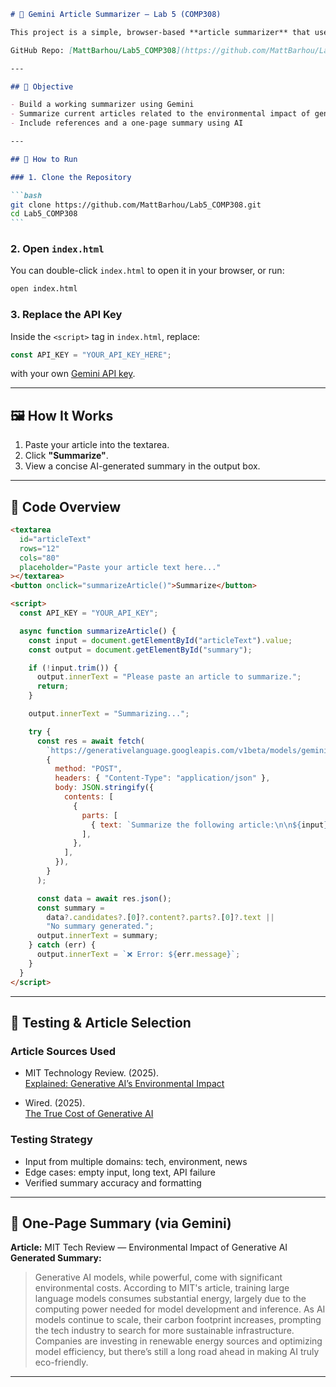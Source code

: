 ````markdown
# 🧠 Gemini Article Summarizer — Lab 5 (COMP308)

This project is a simple, browser-based **article summarizer** that uses the **Gemini 2.0 Flash API**. Built as part of Lab 5 for COMP308, it helps users summarize long-form articles using Google's generative AI technology.

GitHub Repo: [MattBarhou/Lab5_COMP308](https://github.com/MattBarhou/Lab5_COMP308)

---

## 📌 Objective

- Build a working summarizer using Gemini
- Summarize current articles related to the environmental impact of generative AI
- Include references and a one-page summary using AI

---

## 🔧 How to Run

### 1. Clone the Repository

```bash
git clone https://github.com/MattBarhou/Lab5_COMP308.git
cd Lab5_COMP308
```
````

### 2. Open `index.html`

You can double-click `index.html` to open it in your browser, or run:

```bash
open index.html
```

### 3. Replace the API Key

Inside the `<script>` tag in `index.html`, replace:

```js
const API_KEY = "YOUR_API_KEY_HERE";
```

with your own [Gemini API key](https://ai.google.dev/).

---

## 🖼️ How It Works

1. Paste your article into the textarea.
2. Click **"Summarize"**.
3. View a concise AI-generated summary in the output box.

---

## 📄 Code Overview

```html
<textarea
  id="articleText"
  rows="12"
  cols="80"
  placeholder="Paste your article text here..."
></textarea>
<button onclick="summarizeArticle()">Summarize</button>

<script>
  const API_KEY = "YOUR_API_KEY";

  async function summarizeArticle() {
    const input = document.getElementById("articleText").value;
    const output = document.getElementById("summary");

    if (!input.trim()) {
      output.innerText = "Please paste an article to summarize.";
      return;
    }

    output.innerText = "Summarizing...";

    try {
      const res = await fetch(
        `https://generativelanguage.googleapis.com/v1beta/models/gemini-2.0-flash:generateContent?key=${API_KEY}`,
        {
          method: "POST",
          headers: { "Content-Type": "application/json" },
          body: JSON.stringify({
            contents: [
              {
                parts: [
                  { text: `Summarize the following article:\n\n${input}` },
                ],
              },
            ],
          }),
        }
      );

      const data = await res.json();
      const summary =
        data?.candidates?.[0]?.content?.parts?.[0]?.text ||
        "No summary generated.";
      output.innerText = summary;
    } catch (err) {
      output.innerText = `❌ Error: ${err.message}`;
    }
  }
</script>
```

---

## 🧪 Testing & Article Selection

### Article Sources Used

- MIT Technology Review. (2025).  
  [Explained: Generative AI’s Environmental Impact](https://news.mit.edu/2025/explained-generative-ai-environmental-impact-0117)

- Wired. (2025).  
  [The True Cost of Generative AI](https://www.wired.com/story/true-cost-generative-ai-data-centers-energy)

### Testing Strategy

- Input from multiple domains: tech, environment, news
- Edge cases: empty input, long text, API failure
- Verified summary accuracy and formatting

---

## 🧠 One-Page Summary (via Gemini)

**Article:** MIT Tech Review — Environmental Impact of Generative AI  
**Generated Summary:**

> Generative AI models, while powerful, come with significant environmental costs. According to MIT's article, training large language models consumes substantial energy, largely due to the computing power needed for model development and inference. As AI models continue to scale, their carbon footprint increases, prompting the tech industry to search for more sustainable infrastructure. Companies are investing in renewable energy sources and optimizing model efficiency, but there’s still a long road ahead in making AI truly eco-friendly.

---
